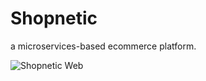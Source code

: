 # Shopnetic

a microservices-based ecommerce platform.

![Shopnetic Web](https://imgur.com/a/5i3zq2j)
